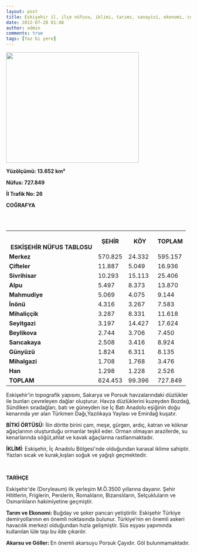 ```yaml
---
layout: post
title: Eskişehir il, ilçe nüfusu, iklimi, tarımı, sanayisi, ekonomi, coğrafyası
date: 2012-07-28 01:48
author: admin
comments: true
tags: [Yaz bi yere]
---
```

<a href="http://egitimvaktim.com/dosyalar/2012/07/eskişehir.jpg"><img class="alignnone size-full wp-image-7106" title="eskişehir" src="http://egitimvaktim.com/dosyalar/2012/07/eskişehir.jpg" alt="" width="362" height="302" /></a>

<strong>Yüzölçümü: 13.652 km²</strong>

<strong>Nüfus: 727.849</strong>

<strong>İl Trafik No: 26</strong>

<strong>COĞRAFYA</strong>

&nbsp;
<div align="center">
<table width="100%" border="0" cellspacing="0" cellpadding="0" align="left">
<tbody>
<tr>
<td valign="bottom" nowrap="nowrap" width="85"> <strong>ESKİŞEHİR NÜFUS TABLOSU</strong></td>
<td valign="bottom" nowrap="nowrap" width="64">
<p align="center"><strong>ŞEHİR</strong></p>
</td>
<td valign="bottom" nowrap="nowrap" width="64">
<p align="center"><strong>KÖY</strong></p>
</td>
<td valign="bottom" nowrap="nowrap" width="66">
<p align="center"><strong>TOPLAM</strong></p>
</td>
</tr>
<tr>
<td valign="bottom" nowrap="nowrap" width="85"><strong>Merkez</strong></td>
<td valign="bottom" nowrap="nowrap" width="64">570.825</td>
<td valign="bottom" nowrap="nowrap" width="64">24.332</td>
<td valign="bottom" nowrap="nowrap" width="66">595.157</td>
</tr>
<tr>
<td valign="bottom" nowrap="nowrap" width="85"><strong>Çifteler</strong></td>
<td valign="bottom" nowrap="nowrap" width="64">11.887</td>
<td valign="bottom" nowrap="nowrap" width="64">5.049</td>
<td valign="bottom" nowrap="nowrap" width="66">16.936</td>
</tr>
<tr>
<td valign="bottom" nowrap="nowrap" width="85"><strong>Sivrihisar</strong></td>
<td valign="bottom" nowrap="nowrap" width="64">10.293</td>
<td valign="bottom" nowrap="nowrap" width="64">15.113</td>
<td valign="bottom" nowrap="nowrap" width="66">25.406</td>
</tr>
<tr>
<td valign="bottom" nowrap="nowrap" width="85"><strong>Alpu</strong></td>
<td valign="bottom" nowrap="nowrap" width="64">5.497</td>
<td valign="bottom" nowrap="nowrap" width="64">8.373</td>
<td valign="bottom" nowrap="nowrap" width="66">13.870</td>
</tr>
<tr>
<td valign="bottom" nowrap="nowrap" width="85"><strong>Mahmudiye</strong></td>
<td valign="bottom" nowrap="nowrap" width="64">5.069</td>
<td valign="bottom" nowrap="nowrap" width="64">4.075</td>
<td valign="bottom" nowrap="nowrap" width="66">9.144</td>
</tr>
<tr>
<td valign="bottom" nowrap="nowrap" width="85"><strong>İnönü</strong></td>
<td valign="bottom" nowrap="nowrap" width="64">4.316</td>
<td valign="bottom" nowrap="nowrap" width="64">3.267</td>
<td valign="bottom" nowrap="nowrap" width="66">7.583</td>
</tr>
<tr>
<td valign="bottom" nowrap="nowrap" width="85"><strong>Mihaliççik</strong></td>
<td valign="bottom" nowrap="nowrap" width="64">3.287</td>
<td valign="bottom" nowrap="nowrap" width="64">8.331</td>
<td valign="bottom" nowrap="nowrap" width="66">11.618</td>
</tr>
<tr>
<td valign="bottom" nowrap="nowrap" width="85"><strong>Seyitgazi</strong></td>
<td valign="bottom" nowrap="nowrap" width="64">3.197</td>
<td valign="bottom" nowrap="nowrap" width="64">14.427</td>
<td valign="bottom" nowrap="nowrap" width="66">17.624</td>
</tr>
<tr>
<td valign="bottom" nowrap="nowrap" width="85"><strong>Beylikova</strong></td>
<td valign="bottom" nowrap="nowrap" width="64">2.744</td>
<td valign="bottom" nowrap="nowrap" width="64">3.706</td>
<td valign="bottom" nowrap="nowrap" width="66">7.450</td>
</tr>
<tr>
<td valign="bottom" nowrap="nowrap" width="85"><strong>Sarıcakaya</strong></td>
<td valign="bottom" nowrap="nowrap" width="64">2.508</td>
<td valign="bottom" nowrap="nowrap" width="64">3.416</td>
<td valign="bottom" nowrap="nowrap" width="66">8.924</td>
</tr>
<tr>
<td valign="bottom" nowrap="nowrap" width="85"><strong>Günyüzü</strong></td>
<td valign="bottom" nowrap="nowrap" width="64">1.824</td>
<td valign="bottom" nowrap="nowrap" width="64">6.311</td>
<td valign="bottom" nowrap="nowrap" width="66">8.135</td>
</tr>
<tr>
<td valign="bottom" nowrap="nowrap" width="85"><strong>Mihalgazi</strong></td>
<td valign="bottom" nowrap="nowrap" width="64">1.708</td>
<td valign="bottom" nowrap="nowrap" width="64">1.768</td>
<td valign="bottom" nowrap="nowrap" width="66">3.476</td>
</tr>
<tr>
<td valign="bottom" nowrap="nowrap" width="85"><strong>Han</strong></td>
<td valign="bottom" nowrap="nowrap" width="64">1.298</td>
<td valign="bottom" nowrap="nowrap" width="64">1.228</td>
<td valign="bottom" nowrap="nowrap" width="66">2.526</td>
</tr>
<tr>
<td valign="bottom" nowrap="nowrap" width="85"><strong>TOPLAM</strong></td>
<td valign="bottom" nowrap="nowrap" width="64">624.453</td>
<td valign="bottom" nowrap="nowrap" width="64">99.396</td>
<td valign="bottom" nowrap="nowrap" width="66">727.849</td>
</tr>
</tbody>
</table>
</div>
Eskişehir'in topografik yapısını, Sakarya ve Porsuk havzalarındaki düzlükler ile bunları çevreleyen dağlar oluşturur. Havza düzlüklerini kuzeyden Bozdağ, Sündiken sıradağları, batı ve güneyden ise İç Batı Anadolu eşiğinin doğu kenarında yer alan Türkmen Dağı,Yazılıkaya Yaylası ve Emirdağ kuşatır.

<strong>BİTKİ ÖRTÜSÜ</strong><strong>:</strong> İlin dörtte birini çam, meşe, gürgen, ardıç, katran ve köknar ağaçlarının oluşturduğu ormanlar teşkil eder. Orman olmayan arazilerde, su kenarlarında söğüt,ahlat ve kavak ağaçlarına rastlanmaktadır.

<strong>İKLİMİ</strong>: Eskişehir, İç Anadolu Bölgesi'nde olduğundan karasal iklime sahiptir. Yazları sıcak ve kurak,kışları soğuk ve yağışlı geçmektedir.

&nbsp;

<strong>TARİHÇE</strong>

Eskişehir'de (Doryleaum) ilk yerleşim M.Ö.3500 yıllarına dayanır. Şehir Hititlerin, Friglerin, Perslerin, Romalıların, Bizanslıların, Selçukluların ve Osmanlıların hakimiyetine geçmiştir.

<strong>Tarım ve Ekonomi: </strong>Buğday ve şeker pancarı yetiştirilir. Eskişehir Türkiye demiryollarının en önemli noktasında bulunur. Türkiye’nin en önemli askeri havacılık merkezi olduğundan hızla gelişmiştir. Süs eşyası yapımında kullanılan lüle taşı bu ilde çıkarılır.

<strong>Akarsu ve Göller: </strong>En önemli akarsuyu Porsuk Çayıdır. Göl bulunmamaktadır.

&nbsp;
